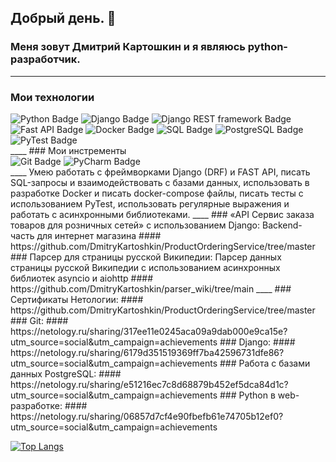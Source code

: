 ## Добрый день. 👋

### Меня зовут Дмитрий Картошкин и я являюсь python-разработчик.
____
### Мои технологии
<div id="badges">
  <img src="https://img.shields.io/badge/Python-blue?style=for-the-badge&logo=python&logoColor=white" alt="Python Badge"/>
  <img src="https://img.shields.io/badge/Django-green?style=for-the-badge&logo=django&logoColor=white" alt="Django Badge"/>
  <img src="https://img.shields.io/badge/Django REST framework-red?style=for-the-badge&logo=django&logoColor=white" alt="Django REST framework Badge"/>
  <img src="https://img.shields.io/badge/Fast API-green?style=for-the-badge&logo=fastapi&logoColor=white" alt="Fast API Badge"/>
  <img src="https://img.shields.io/badge/Docker-blue?style=for-the-badge&logo=docker&logoColor=white" alt="Docker Badge"/>  
  <img src="https://img.shields.io/badge/SQL-blue?style=for-the-badge&logoColor=white" alt="SQL Badge"/> 
  <img src="https://img.shields.io/badge/PostgreSQL-blue?style=for-the-badge&logo=postgresql&logoColor=white" alt="PostgreSQL Badge"/>
  <img src="https://img.shields.io/badge/PyTest-blue?style=for-the-badge&logo=pytest&logoColor=white" alt="PyTest Badge"/> 
</div>
____
### Мои инстрeменты 
<div id="badges">  
  <img src="https://img.shields.io/badge/git-grey?style=for-the-badge&logo=git&logoColor=white" alt="Git Badge"/>
  <img src="https://img.shields.io/badge/PyCharm-blue?style=for-the-badge&logo=pycharm&logoColor=white" alt="PyCharm Badge"/>   
</div>
____
Умею работать с фреймворками Django (DRF) и FAST API, писать SQL-запросы и взаимодействовать с базами данных,
использовать в разработке Docker и писать docker-compose файлы, писать тесты с использованием PyTest,
использовать регулярные выражения и работать с асинхронными библиотеками.
____
### «API Сервис заказа товаров для розничных сетей» с использованием Django:
Backend-часть для интернет магазина
#### https://github.com/DmitryKartoshkin/ProductOrderingService/tree/master
### Парсер для страницы русской Википедии:
Парсер данных страницы русской Википедии с использованием асинхронных библиотек asyncio и aiohttp
#### https://github.com/DmitryKartoshkin/parser_wiki/tree/main
____
### Сертификаты Нетологии: 
#### https://github.com/DmitryKartoshkin/ProductOrderingService/tree/master
### Git: 
#### https://netology.ru/sharing/317ee11e0245aca09a9dab000e9ca15e?utm_source=social&utm_campaign=achievements
### Django: 
#### https://netology.ru/sharing/6179d351519369ff7ba42596731dfe86?utm_source=social&utm_campaign=achievements
### Работа с базами данных PostgreSQL: 
#### https://netology.ru/sharing/e51216ec7c8d68879b452ef5dca84d1c?utm_source=social&utm_campaign=achievements
### Python в web-разработке: 
#### https://netology.ru/sharing/06857d7cf4e90fbefb61e74705b12ef0?utm_source=social&utm_campaign=achievements

[![Top Langs](https://github-readme-stats.vercel.app/api/top-langs/?username=DmitryKartoshkin&layout=compact&theme=vision-friendly-dark)](https://github.com/anuraghazra/github-readme-stats)
<!--
**DmitryKartoshkin/DmitryKartoshkin** is a ✨ _special_ ✨ repository because its `README.md` (this file) appears on your GitHub profile.

Here are some ideas to get you started:

- 🔭 I’m currently working on ...
- 🌱 I’m currently learning ...
- 👯 I’m looking to collaborate on ...
- 🤔 I’m looking for help with ...
- 💬 Ask me about ...
- 📫 How to reach me: ...
- 😄 Pronouns: ...
- ⚡ Fun fact: ...
-->



